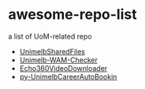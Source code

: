 # awesome-repo-list
a list of UoM-related repo

+ [UnimelbSharedFiles](https://github.com/yxliang01/UnimelbSharedFiles)
+ [Unimelb-WAM-Checker](https://github.com/yxliang01/Unimelb-WAM-Checker)
+ [Echo360VideoDownloader](https://github.com/yxliang01/Echo360VideoDownloader)
+ [py-UnimelbCareerAutoBookin](https://github.com/ChrisLinn/py-UnimelbCareerAutoBookin)
